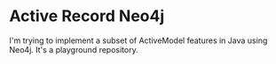 # Active Record Neo4j

I'm trying to implement a subset of ActiveModel features in Java using Neo4j. It's a playground repository.
